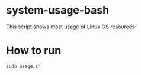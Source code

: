 # system-usage-bash
This script shows most usage of Linux OS resources

# How to run
```
sudo usage.sh
```
